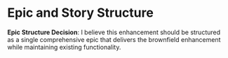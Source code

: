 # Epic and Story Structure

**Epic Structure Decision**: I believe this enhancement should be structured as a single comprehensive epic that delivers the brownfield enhancement while maintaining existing functionality.
